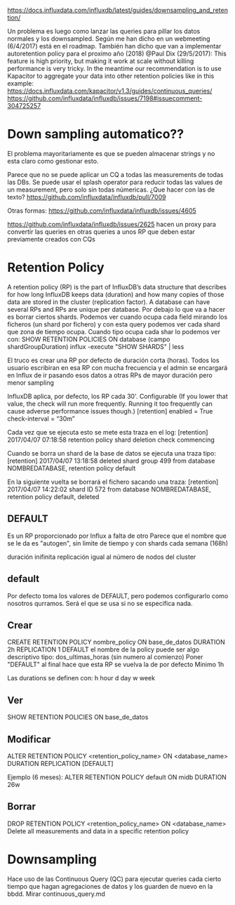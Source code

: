 https://docs.influxdata.com/influxdb/latest/guides/downsampling_and_retention/

Un problema es luego como lanzar las queries para pillar los datos normales y los downsampled.
Según me han dicho en un webmeeting (6/4/2017) está en el roadmap.
También han dicho que van a implementar autoretention policy para el proximo año (2018)
@Paul Dix (29/5/2017): This feature is high priority, but making it work at scale without killing performance is very tricky. In the meantime our recommendation is to use Kapacitor to aggregate your data into other retention policies like in this example: https://docs.influxdata.com/kapacitor/v1.3/guides/continuous_queries/
https://github.com/influxdata/influxdb/issues/7198#issuecomment-304725257



# Down sampling automatico??
El problema mayoritariamente es que se pueden almacenar strings y no esta claro como gestionar esto.

Parece que no se puede aplicar un CQ a todas las measurements de todas las DBs.
Se puede usar el splash operator para reducir todas las values de un measurement, pero solo sin todas númericas.
¿Que hacer con las de texto?
https://github.com/influxdata/influxdb/pull/7009

Otras formas:
https://github.com/influxdata/influxdb/issues/4605

https://github.com/influxdata/influxdb/issues/2625
 hacen un proxy para convertir las queries en otras queries a unos RP que deben estar previamente creados con CQs



# Retention Policy
A retention policy (RP) is the part of InfluxDB’s data structure that describes for how long InfluxDB keeps data (duration) and how many copies of those data are stored in the cluster (replication factor). A database can have several RPs and RPs are unique per database.
Por debajo lo que va a hacer es borrar ciertos shards. 
Podemos ver cuando ocupa cada field mirando los ficheros (un shard por fichero) y con esta query podemos ver cada shard que zona de tiempo ocupa.
Cuando tipo ocupa cada shar lo podemos ver con: SHOW RETENTION POLICIES ON database (campo shardGroupDuration)
influx -execute "SHOW SHARDS" | less

El truco es crear una RP por defecto de duración corta (horas).
Todos los usuario escribiran en esa RP con mucha frecuencia y el admin se encargará en Influx de ir pasando esos datos a otras RPs de mayor duración pero menor sampling

InfluxDB aplica, por defecto, los RP cada 30'. Configurable (If you lower that value, the check will run more frequently. Running it too frequently can cause adverse performance issues though.)
[retention]
  enabled = True
  check-interval = “30m”

Cada vez que se ejecuta esto se mete esta traza en el log:
[retention] 2017/04/07 07:18:58 retention policy shard deletion check commencing

Cuando se borra un shard de la base de datos se ejecuta una traza tipo:
[retention] 2017/04/07 13:18:58 deleted shard group 499 from database NOMBREDATABASE, retention policy default

En la siguiente vuelta se borrará el fichero sacando una traza:
[retention] 2017/04/07 14:22:02 shard ID 572 from database NOMBREDATABASE, retention policy default, deleted


## DEFAULT
Es un RP proporcionado por Influx a falta de otro
Parece que el nombre que se le da es "autogen", sin limite de tiempo y con shards cada semana (168h)

duración inifinita
replicación igual al número de nodos del cluster

## default
Por defecto toma los valores de DEFAULT, pero podemos configurarlo como nosotros qurramos.
Será el que se usa si no se especifica nada.

## Crear
CREATE RETENTION POLICY nombre_policy ON base_de_datos DURATION 2h REPLICATION 1 DEFAULT
  el nombre de la policy puede ser algo descriptivo tipo: dos_ultimas_horas (sin numero al comienzo)
  Poner "DEFAULT" al final hace que esta RP se vuelva la de por defecto
  Minimo 1h

Las durations se definen con:
h hour
d day
w week

## Ver
SHOW RETENTION POLICIES ON base_de_datos

## Modificar
ALTER RETENTION POLICY <retention_policy_name> ON <database_name> DURATION <duration> REPLICATION <n> [DEFAULT]

Ejemplo (6 meses):
ALTER RETENTION POLICY default ON midb DURATION 26w

## Borrar
DROP RETENTION POLICY <retention_policy_name> ON <database_name>
  Delete all measurements and data in a specific retention policy


# Downsampling
Hace uso de las Continuous Query (QC) para ejecutar queries cada cierto tiempo que hagan agregaciones de datos y los guarden de nuevo en la bbdd.
Mirar continuous_query.md

